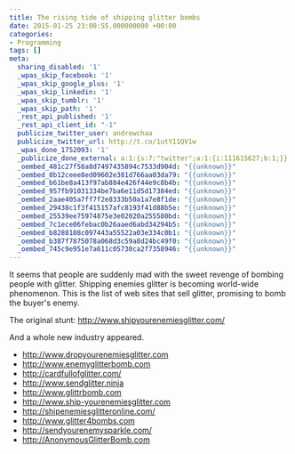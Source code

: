 ```yaml
---
title: The rising tide of shipping glitter bombs
date: 2015-01-25 23:00:55.000000000 +00:00
categories:
- Programming
tags: []
meta:
  sharing_disabled: '1'
  _wpas_skip_facebook: '1'
  _wpas_skip_google_plus: '1'
  _wpas_skip_linkedin: '1'
  _wpas_skip_tumblr: '1'
  _wpas_skip_path: '1'
  _rest_api_published: '1'
  _rest_api_client_id: "-1"
  publicize_twitter_user: andrewchaa
  publicize_twitter_url: http://t.co/1utY11QV1w
  _wpas_done_1752093: '1'
  _publicize_done_external: a:1:{s:7:"twitter";a:1:{i:111615627;b:1;}}
  _oembed_481c27f58a8d7497435894c7533d904d: "{{unknown}}"
  _oembed_0b12ceee8ed09602e381d766aa03da79: "{{unknown}}"
  _oembed_b61be8a413f97ab884e426f44e9c8b4b: "{{unknown}}"
  _oembed_957fb91031334be7ba6e11d5d17384ed: "{{unknown}}"
  _oembed_2aae405a7ff7f2e8333b50a1a7e8f1de: "{{unknown}}"
  _oembed_29438c1f3f415157afc8193f41d88b5e: "{{unknown}}"
  _oembed_25539ee75974875e3e02020a255580bd: "{{unknown}}"
  _oembed_7c1ece06febac0b26aaed6abd34294b5: "{{unknown}}"
  _oembed_b8288108c097443a55522a03e334c0b1: "{{unknown}}"
  _oembed_b387f7875078a068d3c59a8d24bc49f0: "{{unknown}}"
  _oembed_745c9e951e7a611c05730ca2f7358946: "{{unknown}}"
---
```

<p>It seems that people are suddenly mad with the sweet revenge of bombing people with glitter. Shipping enemies glitter is becoming world-wide phenomenon. This is the list of web sites that sell glitter, promising to bomb the buyer's enemy.</p>
<p>The original stunt: <a href="http://www.shipyourenemiesglitter.com/">http://www.shipyourenemiesglitter.com/</a></p>
<p>And a whole new industry appeared.</p>
<ul>
<li><a href="http://www.dropyourenemiesglitter.com">http://www.dropyourenemiesglitter.com</a></li>
<li><a href="http://www.enemyglitterbomb.com">http://www.enemyglitterbomb.com</a></li>
<li><a href="http://cardfullofglitter.com/">http://cardfullofglitter.com/</a></li>
<li><a href="http://www.sendglitter.ninja">http://www.sendglitter.ninja</a></li>
<li><a href="http://www.glittrbomb.com">http://www.glittrbomb.com</a></li>
<li><a href="http://www.ship-yourenemiesglitter.com">http://www.ship-yourenemiesglitter.com</a></li>
<li><a href="http://shipenemiesglitteronline.com/">http://shipenemiesglitteronline.com/</a></li>
<li><a href="http://www.glitter4bombs.com">http://www.glitter4bombs.com</a></li>
<li><a href="http://sendyourenemysparkle.com/">http://sendyourenemysparkle.com/</a></li>
<li><a href="http://AnonymousGlitterBomb.com">http://AnonymousGlitterBomb.com</a></li>
</ul>
